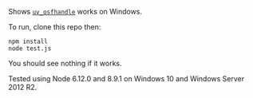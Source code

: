 Shows [`uv_osfhandle`](https://github.com/libuv/libuv/pull/1323) works on
Windows.

To run, clone this repo then:

```shell
npm install
node test.js
```
You should see nothing if it works.

Tested using Node 6.12.0 and 8.9.1 on Windows 10 and Windows Server 2012 R2.
